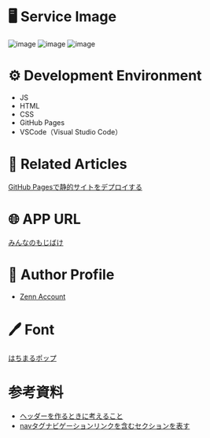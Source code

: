 # 🖥 Service Image
![image](https://github.com/user-attachments/assets/24b14df7-a756-462c-81b8-ad7a598b7600)
![image](https://github.com/user-attachments/assets/3ce89c49-a610-4fde-98a6-a6ade7998e8e)
![image](https://github.com/user-attachments/assets/507221d1-2022-4ff8-a65d-2bb477c78814)




# ⚙️ Development Environment
- JS
- HTML
- CSS
- GitHub Pages
- VSCode（Visual Studio Code）


# 📗 Related Articles
 [GitHub Pagesで静的サイトをデプロイする](https://zenn.dev/comsize_press/articles/42f8f9f978a6ef)


# 🌐 APP URL
 [みんなのもじばけ](https://minna-no-mojibake.com/)
 

# 👷 Author Profile
- [Zenn Account](https://zenn.dev/)

# 🖊 Font
[はちまるポップ](https://sankoufont.com/japanese-font/hachimarupop/)

# 参考資料
- [ヘッダーを作るときに考えること](https://qiita.com/m_shinada/items/bd3544e5bb77100a141b)
- [navタグナビゲーションリンクを含むセクションを表す](https://catnose.me/learning/html/nav)
